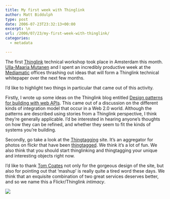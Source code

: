 ```yaml
---
title: My first week with Thinglink
author: Matt Biddulph
type: post
date: 2006-07-23T23:32:13+00:00
excerpt: \n
url: /2006/07/23/my-first-week-with-thinglink/
categories:
  - metadata

---
```

The first [Thinglink][1] technical workshop took place in Amsterdam this month. [Ulla-Maaria Mutanen][2] and I spent an incredibly productive week at the [Mediamatic][3] offices thrashing out ideas that will form a Thinglink technical whitepaper over the next few months.

I&#8217;d like to highlight two things in particular that came out of this activity.

<!--more-->

  
Firstly, I wrote up some ideas on the Thinglink blog entitled [Design patterns for building with web APIs][4]. This came out of a discussion on the different kinds of integration model that occur in a Web 2.0 world. Although the patterns are described using stories from a Thinglink perspective, I think they&#8217;re generally applicable. I&#8217;d be interested in hearing anyone&#8217;s thoughts on how they can be refined, and whether they seem to fit the kinds of systems you&#8217;re building.

Secondly, go take a look at the [Thingtagging][5] site. It&#8217;s an aggregator for photos on flickr that have been [thingtagged][6]. We think it&#8217;s a lot of fun. We also think that you should start thinglinking and thingtagging your unique and interesting objects right now.

I&#8217;d like to thank [Tom Coates][7] not only for the gorgeous design of the site, but also for pointing out that &#8216;mashup&#8217; is really quite a tired word these days. We think that an exquisite combination of two great services deserves better, and so we name this a Flickr/Thinglink _intimacy_.

![][8]

 [1]: https://www.thinglink.org/
 [2]: https://www.hobbyprincess.com/
 [3]: https://www.mediamatic.net/
 [4]: https://ullamaaria.typepad.com/thinglink/2006/07/design_patterns.html
 [5]: https://thinglink.hackdiary.com/thingtagging/
 [6]: https://ullamaaria.typepad.com/thinglink/2006/07/introducing_thi.html
 [7]: https://www.plasticbag.org/
 [8]: https://www.hackdiary.com/images/thingtagging_screenie.png